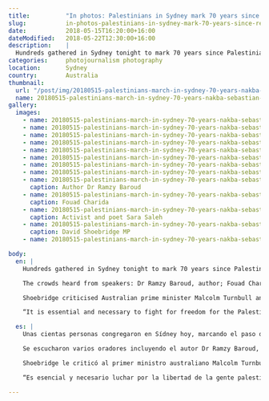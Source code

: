 ```yaml
---
title:          "In photos: Palestinians in Sydney mark 70 years since removal from lands"
slug:           in-photos-palestinians-in-sydney-mark-70-years-since-removal-from-lands
date:           2018-05-15T16:20:00+16:00
dateModified:   2018-05-22T12:30:00+16:00
description:    |
  Hundreds gathered in Sydney tonight to mark 70 years since Palestinian people were removed in 1948, calling for an end to violence and to return to their homelands.
categories:     photojournalism photography
location:       Sydney
country:        Australia
thumbnail:
  url: "/post/img/20180515-palestinians-march-in-sydney-70-years-nakba-sebastian-reategui-3685.jpg"
  name: 20180515-palestinians-march-in-sydney-70-years-nakba-sebastian-reategui-3685
gallery:
  images:
    - name: 20180515-palestinians-march-in-sydney-70-years-nakba-sebastian-reategui-3522
    - name: 20180515-palestinians-march-in-sydney-70-years-nakba-sebastian-reategui-3497
    - name: 20180515-palestinians-march-in-sydney-70-years-nakba-sebastian-reategui-3685
    - name: 20180515-palestinians-march-in-sydney-70-years-nakba-sebastian-reategui-3712
    - name: 20180515-palestinians-march-in-sydney-70-years-nakba-sebastian-reategui-3769
    - name: 20180515-palestinians-march-in-sydney-70-years-nakba-sebastian-reategui-3788
    - name: 20180515-palestinians-march-in-sydney-70-years-nakba-sebastian-reategui-3822
    - name: 20180515-palestinians-march-in-sydney-70-years-nakba-sebastian-reategui-3861
    - name: 20180515-palestinians-march-in-sydney-70-years-nakba-sebastian-reategui-3536
      caption: Author Dr Ramzy Baroud
    - name: 20180515-palestinians-march-in-sydney-70-years-nakba-sebastian-reategui-3545
      caption: Fouad Charida
    - name: 20180515-palestinians-march-in-sydney-70-years-nakba-sebastian-reategui-3562
      caption: Activist and poet Sara Saleh
    - name: 20180515-palestinians-march-in-sydney-70-years-nakba-sebastian-reategui-3569
      caption: David Shoebridge MP
    - name: 20180515-palestinians-march-in-sydney-70-years-nakba-sebastian-reategui-3524

body:
  en: |
    Hundreds gathered in Sydney tonight to mark 70 years since Palestinian people were removed in 1948, calling for an end to violence and to return to their homelands.

    The crowds heard from speakers: Dr Ramzy Baroud, author; Fouad Charida, a witness to the events of 1948; activist and poet Sara Saleh; NSW Greens MP David Shoebridge, among others.

    Shoebridge criticised Australian prime minister Malcolm Turnbull and the federal government for earlier defending Israel’s “right to defend itself”.

    “It is essential and necessary to fight for freedom for the Palestinian people”, he said.

  es: |
    Unas cientas personas congregaron en Sídney hoy, marcando el paso de 70 anos desde que empezara la guerra árabe-israelí en 1948 y la gente palestina fue desplazada. Llamaron para un fin de la violencia en Israel y que regresen a su tierra.

    Se escucharon varios oradores incluyendo el autor Dr Ramzy Baroud, Fouad Charida, testigo de los eventos de 1948, activista y poeta Sara Saleh, miembro de parlamento del partido Greens David Shoebridge, entre otros.

    Shoebridge le criticó al primer ministro australiano Malcolm Turnbull y al gobierno federal para haber defendido anteriormente el derecho de ‘autodefensa’ de Israel.

    “Es esencial y necesario luchar por la libertad de la gente palestina”, dijo.

---
```

